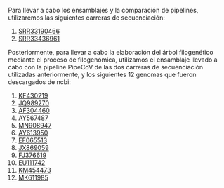 Para llevar a cabo los ensamblajes y la comparación de pipelines, utilizaremos las siguientes carreras de secuenciación:

1. [SRR33190466](https://www.ncbi.nlm.nih.gov/sra/?term=SRR33190466)
2. [SRR33436961](https://www.ncbi.nlm.nih.gov/sra/?term=SRR33436961)

Posteriormente, para llevar a cabo la elaboración del árbol filogenético mediante el proceso de filogenómica, utilizamos el ensamblaje llevado a cabo con la pipeline PipeCoV de las dos carreras de secuenciación utilizadas anteriormente, y los siguientes 12 genomas que fueron descargados de ncbi:

1. [KF430219](https://www.ncbi.nlm.nih.gov/nuccore/KF430219)
2. [JQ989270](https://www.ncbi.nlm.nih.gov/nuccore/JQ989270)
3. [AF304460](https://www.ncbi.nlm.nih.gov/nuccore/AF304460)
4. [AY567487](https://www.ncbi.nlm.nih.gov/nuccore/AY567487)
5. [MN908947](https://www.ncbi.nlm.nih.gov/nuccore/MN908947)
6. [AY613950](https://www.ncbi.nlm.nih.gov/nuccore/AY613950)
7. [EF065513](https://www.ncbi.nlm.nih.gov/nuccore/EF065513)
8. [JX869059](https://www.ncbi.nlm.nih.gov/nuccore/JX869059)
9. [FJ376619](https://www.ncbi.nlm.nih.gov/nuccore/FJ376619)
10. [EU111742](https://www.ncbi.nlm.nih.gov/nuccore/EU111742)
11. [KM454473](https://www.ncbi.nlm.nih.gov/nuccore/KM454473)
12. [MK611985](https://www.ncbi.nlm.nih.gov/nuccore/MK611985)

